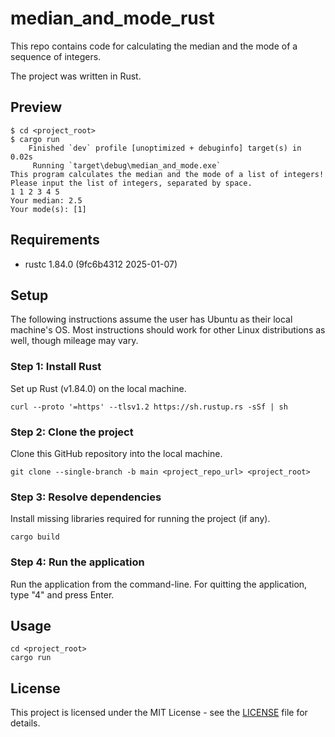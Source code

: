 # median_and_mode_rust

This repo contains code for calculating the median and the mode of a sequence of integers.

The project was written in Rust.

## Preview

    $ cd <project_root> 
    $ cargo run
        Finished `dev` profile [unoptimized + debuginfo] target(s) in 0.02s
         Running `target\debug\median_and_mode.exe`
    This program calculates the median and the mode of a list of integers!
    Please input the list of integers, separated by space.
    1 1 2 3 4 5
    Your median: 2.5
    Your mode(s): [1]

## Requirements

- rustc 1.84.0 (9fc6b4312 2025-01-07)

## Setup
The following instructions assume the user has Ubuntu as their local machine's OS. Most instructions should work for other Linux distributions as well, though mileage may vary.

### Step 1: Install Rust
Set up Rust (v1.84.0) on the local machine.

    curl --proto '=https' --tlsv1.2 https://sh.rustup.rs -sSf | sh
    
### Step 2: Clone the project
Clone this GitHub repository into the local machine.
    
    git clone --single-branch -b main <project_repo_url> <project_root> 
    
### Step 3: Resolve dependencies 
Install missing libraries required for running the project (if any).
    
    cargo build
    
### Step 4: Run the application
Run the application from the command-line. For quitting the application, type "4" and press Enter.

## Usage
    
    cd <project_root>
    cargo run

## License

This project is licensed under the MIT License - see the [LICENSE](LICENSE) file for details.
